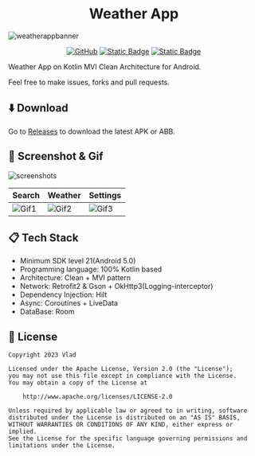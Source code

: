 <h1 align="center">
  Weather App
</h1>

![weatherappbanner](https://github.com/VladShurakov/WeatherApp/assets/117427146/714f7b54-3420-4c63-bf00-710d2518c3c7)

<p align="center">
  <a href="https://www.apache.org/licenses/LICENSE-2.0"><img alt="GitHub" src="https://img.shields.io/github/license/VladShurakov/WeatherApp?labelColor=5C5C5C&color=545CEB"></a>
  <a href="https://android-arsenal.com/api?level=21"><img alt="Static Badge" src="https://img.shields.io/badge/21%2B-545CEB?label=API&labelColor=5C5C5C"></a>
  <a href="https://github.com/VladShurakov"><img alt="Static Badge" src="https://img.shields.io/badge/GitHub-545CEB?label=VladShurakov&labelColor=5C5C5C"></a> 
</p>

Weather App on Kotlin MVI Clean Architecture for Android.

Feel free to make issues, forks and pull requests.

## :arrow_down: Download

Go to [Releases](https://github.com/VladShurakov/WeatherApp/releases) to download the latest APK or ABB.

## :iphone: Screenshot & Gif

![screenshots](https://github.com/VladShurakov/WeatherApp/assets/117427146/823ecd27-ed93-4ab2-bf04-d2f789a8b41d)

| Search | Weather | Settings |
|--------|---------|----------|
| ![Gif1](https://github.com/VladShurakov/WeatherApp/assets/117427146/8a7e52ef-a897-4aac-a1c9-264f8bf42007) | ![Gif2](https://github.com/VladShurakov/WeatherApp/assets/117427146/afe07e19-8849-41f4-87c6-803f102c583c) | ![Gif3](https://github.com/VladShurakov/WeatherApp/assets/117427146/4173c2a8-0390-44ad-97e5-0a1542385445) |

</p>
   
## :clipboard: Tech Stack
- Minimum SDK level 21(Android 5.0)
- Programming language: 100% Kotlin based
- Architecture: Clean + MVI pattern
- Network: Retrofit2 & Gson + OkHttp3(Logging-interceptor)
- Dependency Injection: Hilt
- Async: Coroutines + LiveData
- DataBase: Room

## :page_facing_up: License

```
Copyright 2023 Vlad

Licensed under the Apache License, Version 2.0 (the "License");
you may not use this file except in compliance with the License.
You may obtain a copy of the License at

    http://www.apache.org/licenses/LICENSE-2.0

Unless required by applicable law or agreed to in writing, software
distributed under the License is distributed on an "AS IS" BASIS,
WITHOUT WARRANTIES OR CONDITIONS OF ANY KIND, either express or implied.
See the License for the specific language governing permissions and
limitations under the License.
```

